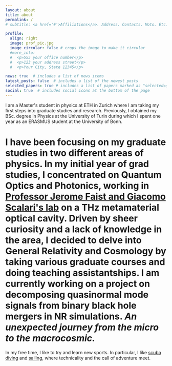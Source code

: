 ```yaml
---
layout: about
title: about
permalink: /
# subtitle: <a href='#'>Affiliations</a>. Address. Contacts. Moto. Etc.

profile:
  align: right
  image: prof_pic.jpg
  image_circular: false # crops the image to make it circular
  #more_info:
  #  <p>555 your office number</p>
  #  <p>123 your address street</p>
  #  <p>Your City, State 12345</p>

news: true  # includes a list of news items
latest_posts: false  # includes a list of the newest posts
selected_papers: true # includes a list of papers marked as "selected={true}"
social: true  # includes social icons at the bottom of the page
---
```


I am a Master's student in physics at ETH in Zurich where I am taking my first steps into graduate studies and research. Previously, I obtained my BSc. degree in Physics at the University of Turin during which I spent one year as an ERASMUS student at the University of Bonn. 

# I have been focusing on my graduate studies in two different areas of physics. In my initial year of grad studies, I concentrated on Quantum Optics and Photonics, working in [Professor Jerome Faist and Giacomo Scalari's lab](https://qoe.ethz.ch/) on a THz metamaterial optical cavity. Driven by sheer curiosity and a lack of knowledge in the area, I decided to delve into General Relativity and Cosmology by taking various graduate courses and doing teaching assistantships. I am currently working on a project on decomposing quasinormal mode signals from binary black hole mergers in NR simulations. _An unexpected journey from the micro to the macrocosmic._

In my free time, I like to try and learn new sports. In particular, I like [scuba diving](https://lucasacchi.github.io/scuba/) and [sailing](https://lucasacchi.github.io/sailing/), where technicality and the call of adventure meet.


